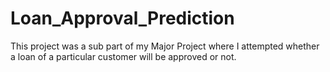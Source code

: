 # Loan_Approval_Prediction
This project was a sub part of my Major Project where I attempted whether a loan of a particular customer will be approved or not.
